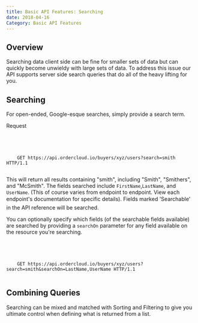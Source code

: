 ```yaml
---
title: Basic API Features: Searching
date: 2018-04-16
Category: Basic API Features
---
```



## Overview

Searching data client side can be fine for smaller sets of data but can
quickly become unwieldy with large sets of data. To address this issue our API
supports server side search queries that do all of the heavy lifting for you.

##  Searching

For open-ended, Google-esque searches, simply provide a search term.

Request

```


    
    
    GET https://api.ordercloud.io/buyers/xyz/users?search=smith HTTP/1.1
    

```

This will return all results containing "smith", including "Smith",
"Smithers", and "McSmith". The fields searched include `FirstName`,`LastName`,
and `UserName`. (This of course varies from endpoint to endpoint. View each
endpoint's documentation for specific details). Fields marked 'Searchable'
in the API reference will be searched.

You can optionally specify which fields (of the searchable fields available)
are searched by providing a `searchOn` parameter for any field available on
the resource you're searching.



```


    
    
    GET https://api.ordercloud.io/buyers/xyz/users?search=smith&searchOn=LastName,UserName HTTP/1.1
    

```

##  Combining Queries

Searching can be mixed and matched with Sorting and Filtering to give you
ultimate control when defining what is returned from a list.

